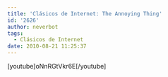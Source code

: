 ```yaml
---
title: 'Clásicos de Internet: The Annoying Thing'
id: '2626'
author: neverbot
tags:
  - Clásicos de Internet
date: 2010-08-21 11:25:37
---
```


\[youtube\]oNnRGtVkr6E\[/youtube\]
